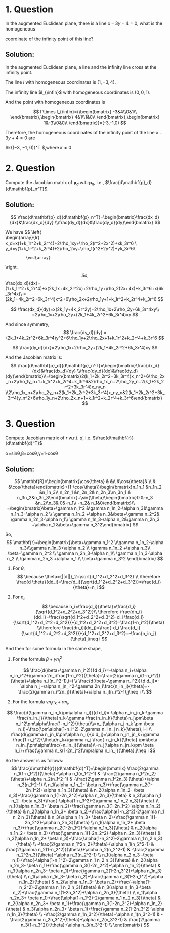# 1. Question

In the augmented Euclidean plane, there is a line $x-3y+4=0$, what is the homogeneous 

coordinate of the infinity point of this line?

## Solution:

In the augmented Euclidean plane, a line and the infinity line cross at the infinity point.

The line $l$ with homogeneous coordinates is $(1,-3,4)$.

The infinity line $l_{\infin}$ with homogeneous coordinates is $(0,0,1)$.

And the point with homogeneous coordinates is

$$
l \times l_{\infin}=(\begin{bmatrix} -3&4\\0&1\\ \end{bmatrix},\begin{bmatrix} 4&1\\1&0\\ \end{bmatrix},\begin{bmatrix} 1&-3\\0&0\\ \end{bmatrix})=(-3,-1,0)
$$

Therefore, the homogeneous coordinates of the infinity point of the line $x−3y+4 = 0$ are

$k{(−3, −1, 0)}^T $,where $k \neq0$

# 2. Question

Compute  the Jacobian matrix of $\mathbf{p}_d$ w.t.r$\mathbf{p}_n$, i.e., $\frac{d\mathbf{p}_d}{d\mathbf{p}_n^T}$.

## Solution:

$$
\frac{d\mathbf{p}_d}{d\mathbf{p}_n^T}=\begin{bmatrix}\frac{dx_d}{dx}&\frac{dx_d}{dy} \\\frac{dy_d}{dx}&\frac{dy_d}{dy}\end{bmatrix}
$$

We have
$$
\left\{  
             \begin{array}{lr}  
             x_d=x(1+k_1r^2+k_2r^4)+2\rho_1xy+\rho_2(r^2+2x^2)+xk_3r^6  \\  
             y_d=y(1+k_1r^2+k_2r^4)+2\rho_2xy+\rho_1(r^2+2y^2)+yk_3r^6\\  
              
             \end{array}  
\right. 
$$
So,
$$
\frac{dx_d}{dx}=(1+k_1r^2+k_2r^4)+x(2k_1x+4k_2r^2x)+2\rho_1y+\rho_2(2x+4x)+k_3r^6+x(6k_3r^4x)\\
=(2k_1+4k_2r^2+6k_3r^4)x^2+6\rho_2x+2\rho_1y+1+k_1r^2+k_2r^4+k_3r^6
$$

$$
\frac{dx_d}{dy}=x(2k_1y+4k_2r^2y)+2\rho_1x+2\rho_2y+6k_3r^4xy\\
=2\rho_1x+2\rho_2y+(2k_1+4k_2r^2+6k_3r^4)xy
$$



And since symmetry,
$$
\frac{dy_d}{dy}
=(2k_1+4k_2r^2+6k_3r^4)y^2+6\rho_1y+2\rho_2x+1+k_1r^2+k_2r^4+k_3r^6
$$

$$
\frac{dy_d}{dx}=2\rho_1x+2\rho_2y+(2k_1+4k_2r^2+6k_3r^4)xy
$$

And the Jacobian matrix is:
$$
\frac{d\mathbf{p}_d}{d\mathbf{p}_n^T}=\begin{bmatrix}\frac{dx_d}{dx}&\frac{dx_d}{dy} \\\frac{dy_d}{dx}&\frac{dy_d}{dy}\end{bmatrix}\\=\begin{bmatrix}2(k_1+2k_2r^2+3k_3r^4)x_n^2+6\rho_2x_n+2\rho_1y_n+1+k_1r^2+k_2r^4+k_3r^6&2\rho_1x_n+2\rho_2y_n+2(k_1+2k_2r^2+3k_3r^4)x_ny_n \\2\rho_1x_n+2\rho_2y_n+2(k_1+2k_2r^2+3k_3r^4)x_ny_n&2(k_1+2k_2r^2+3k_3r^4)y_n^2+6\rho_1y_n+2\rho_2x_n+1+k_1r^2+k_2r^4+k_3r^6\end{bmatrix}
$$

# 3. Question

Compute Jacobian matrix  of $r$ w.r.t. $d$, i.e. $\frac{d\mathbf{r}}{d\mathbf{d}^T}$

α=sinθ,β=cosθ,γ=1-cosθ

## Solution:

$$
\mathbf{R}=\begin{bmatrix}\cos{\theta} & &\\  &\cos{\theta}& \\ & &\cos{\theta}\end{bmatrix}+(1-\cos{\theta})\begin{bmatrix}n_1n_1 &n_1n_2 &n_1n_3\\ n_2n_1 &n_2n_2& n_2n_3\\n_3n_1 & n_3n_2&n_3n_3\end{bmatrix}+\sin{\theta}\begin{bmatrix}0 &-n_3 &n_2\\n_3& 0&-n_1\\ -n_2& n_1&0\end{bmatrix}\\
=\begin{bmatrix}\beta+\gamma n_1^2 &\gamma n_1n_2-\alpha n_3&\gamma n_1n_3+\alpha n_2 \\ \gamma n_1n_2 +\alpha n_3&\beta+\gamma n_2^2& \gamma n_2n_3-\alpha n_1\\ \gamma n_1n_3-\alpha n_2&\gamma n_2n_3 +\alpha n_1 &\beta+\gamma n_3^2\end{bmatrix}
$$

So,
$$
\mathbf{r}=\begin{bmatrix}\beta+\gamma n_1^2 \\\gamma n_1n_2-\alpha n_3\\\gamma n_1n_3+\alpha n_2 \\ \gamma n_1n_2 +\alpha n_3\\ \beta+\gamma n_2^2 \\ \gamma n_2n_3-\alpha n_1\\ \gamma n_1n_3-\alpha n_2 \\ \gamma n_2n_3 +\alpha n_1 \\ \beta+\gamma n_3^2 \end{bmatrix}
$$

1. For $\theta$,
   $$
   \because \theta={||d||}_2=\sqrt{d_1^2+d_2^2+d_3^2}
   \\ \therefore \frac{d \theta}{dd_i}=\frac{d_i}{\sqrt{d_1^2+d_2^2+d_3^2}}=\frac{d_i}{\theta}=n_i
   $$
   
2. For $n_i$,
   $$
   \because n_i=\frac{d_i}{\theta}=\frac{d_i}{\sqrt{d_1^2+d_2^2+d_3^2}}\\ 
   \therefore \frac{dn_i}{dd_i}=\frac{\sqrt{d_1^2+d_2^2+d_3^2}-d_i \frac{d_i}{\sqrt{d_1^2+d_2^2+d_3^2}}}{d_1^2+d_2^2+d_3^2}=\frac{1-n_i^2}{\theta}
   \\\therefore \frac{dn_i}{dd_j}=\frac{-d_i \frac{d_j}{\sqrt{d_1^2+d_2^2+d_3^2}}}{d_1^2+d_2^2+d_3^2}=-\frac{n_in_j}{\theta},j\neq i
   $$

And then for some formula in the same shape,

1. For the formula $\beta+\gamma n_i^2$

$$
\frac{d(\beta+\gamma n_i^2)}{d d_i}=-\alpha n_i+\alpha n_in_i^2+\gamma 2n_i\frac{1-n_i^2}{\theta}=\frac{2\gamma n_i(1-n_i^2)}{\theta}+\alpha n_i(n_i^2-1),i=i \\
\frac{d(\beta+\gamma n_i^2)}{d d_j}=-\alpha n_j+\alpha n_jn_i^2-\gamma 2n_i\frac{n_in_j}{\theta}=-\frac{2\gamma n_i^2n_j}{\theta}+\alpha n_j(n_i^2-1),j\neq i \\
$$

2. For the formula $\gamma n_jn_k+\alpha n_i$,

$$
\frac{d(\gamma n_jn_k\pm\alpha n_i)}{d d_i}= \alpha n_in_jn_k-\gamma \frac{n_in_j}{\theta}n_k-\gamma \frac{n_in_k}{\theta}n_j\pm\beta n_i^2\pm\alpha\frac{1-n_i^2}{\theta}\\=n_i(\alpha n_j n_k \pm \beta n_i)+\frac{\pm\alpha(1-n_i^2)-2\gamma n_i n_j n_k}{\theta},i=i
\\
\frac{d(\gamma n_jn_k\pm\alpha n_i)}{d d_j}=\alpha n_jn_jn_k+\gamma  \frac{1-n_j^2}{\theta}n_k+\gamma  n_j \frac{-n_jn_k}{\theta} \pm\beta n_in_j\pm\alpha\frac{-n_in_j}{\theta}\\=n_j(\alpha n_jn_k\pm \beta n_i)+\frac{\gamma n_k(1-2n_j^2)\mp\alpha n_in_j}{\theta},j\neq i
$$

So the answer is as follows:
$$
\frac{d\mathbf{r}}{d\mathbf{d}^T}=\begin{bmatrix}
\frac{2\gamma n_1(1-n_1^2)}{\theta}+\alpha n_1(n_1^2-1)
&
-\frac{2\gamma n_1^2n_2}{\theta}+\alpha n_2(n_1^2-1)
&
-\frac{2\gamma n_1^2n_3}{\theta}+\alpha n_3(n_1^2-1)
\\
n_1(\alpha n_1n_2- \beta n_3)+\frac{\gamma n_2(1-2n_1^2)+\alpha n_1n_3}{\theta}
&
n_2(\alpha n_1n_2- \beta n_3)+\frac{\gamma n_1(1-2n_2^2)+\alpha n_2n_3}{\theta}
&
n_3(\alpha n_1 n_2 -\beta n_3)+\frac{-\alpha(1-n_3^2)-2\gamma n_1 n_2 n_3}{\theta}
\\
n_1(\alpha n_1n_3+ \beta n_2)+\frac{\gamma n_3(1-2n_1^2)-\alpha n_1n_2}{\theta}
&
n_2(\alpha n_1n_3+ \beta n_2)+\frac{\alpha(1-n_2^2)-2\gamma n_1 n_2 n_3}{\theta}
&
n_3(\alpha n_1n_3+ \beta n_2)+\frac{\gamma n_1(1-2n_2^2)-\alpha n_2n_3}{\theta}
\\
n_1(\alpha n_1n_2+ \beta n_3)+\frac{\gamma n_2(1-2n_1^2)-\alpha n_1n_3}{\theta}
&
n_2(\alpha n_1n_2+ \beta n_3)+\frac{\gamma n_1(1-2n_2^2)-\alpha n_2n_3}{\theta}
&
n_3(\alpha n_1n_2+ \beta n_3)+\frac{\alpha(1-n_3^2)-2\gamma n_1 n_2 n_3}{\theta}
\\
-\frac{2\gamma n_1^2n_2}{\theta}+\alpha n_1(n_2^2-1)
&
\frac{2\gamma n_2(1-n_2^2)}{\theta}+\alpha n_2(n_2^2-1)
&
-\frac{2\gamma n_2^2n_3}{\theta}+\alpha n_3(n_2^2-1)
\\
n_1(\alpha n_2 n_3 -\beta n_1)+\frac{-\alpha(1-n_1^2)-2\gamma n_1 n_2 n_3}{\theta}
&
n_2(\alpha n_2n_3- \beta n_1)+\frac{\gamma n_3(1-2n_2^2)+\alpha n_1n_2}{\theta}
&
n_3(\alpha n_2n_3- \beta n_1)+\frac{\gamma n_2(1-2n_3^2)+\alpha n_1n_3}{\theta}
\\
n_1(\alpha n_1n_3- \beta n_2)+\frac{\gamma n_3(1-2n_1^2)+\alpha n_1n_2}{\theta}
&
n_2(\alpha n_1n_3- \beta n_2)+\frac{-\alpha(1-n_2^2)-2\gamma n_1 n_2 n_3}{\theta}
&
n_3(\alpha n_1n_3-\beta n_2)+\frac{\gamma n_1(1-2n_3^2)+\alpha n_2n_3}{\theta}
\\
n_1(\alpha n_2n_3+ \beta n_1)+\frac{\alpha(1-n_1^2)-2\gamma n_1 n_2 n_3}{\theta}
&
n_2(\alpha n_2n_3+ \beta n_1)+\frac{\gamma n_3(1-2n_2^2)-\alpha n_1n_2}{\theta}
&
n_3(\alpha n_2n_3+ \beta n_1)+\frac{\gamma n_2(1-2n_3^2)-\alpha n_1n_3}{\theta}
\\
-\frac{2\gamma n_1n_3^2}{\theta}+\alpha n_1(n_3^2-1)
&
-\frac{2\gamma n_2n_3^2}{\theta}+\alpha n_2(n_3^2-1)
&
\frac{2\gamma n_3(1-n_3^2)}{\theta}+\alpha n_3(n_3^2-1)
\\
\end{bmatrix}
$$
